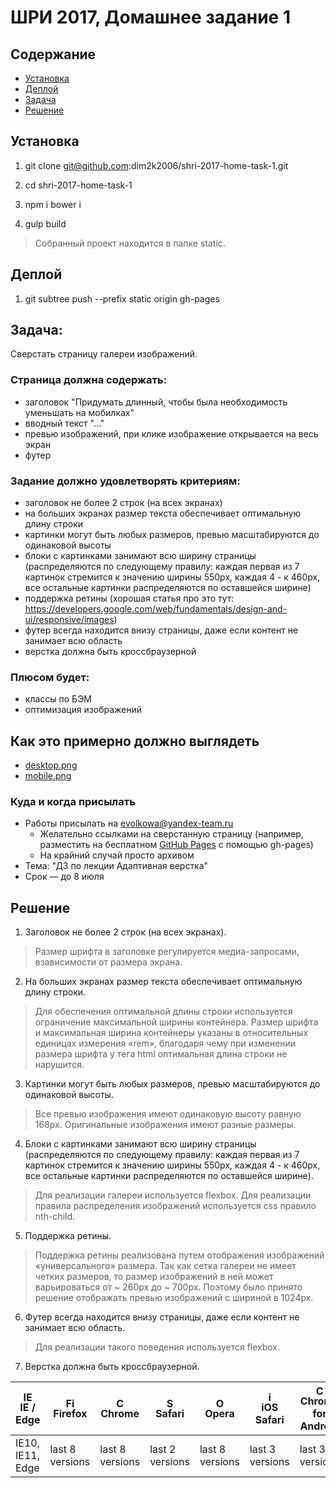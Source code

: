# ШРИ 2017, Домашнее задание 1

## Содержание

- [Установка](#Установка)
- [Деплой](#Деплой)
- [Задача](#Задача)
- [Решение](#Решение)

## Установка

1. git clone git@github.com:dim2k2006/shri-2017-home-task-1.git

2. cd shri-2017-home-task-1

3. npm i bower i

4. gulp build

> Собранный проект находится в папке static.

## Деплой

1. git subtree push --prefix static origin gh-pages

## Задача:
Сверстать страницу галереи изображений.

### Страница должна содержать:
- заголовок "Придумать длинный, чтобы была необходимость уменьшать на мобилках"
- вводный текст "..."
- превью изображений, при клике изображение открывается на весь экран
- футер

### Задание должно удовлетворять критериям:
- заголовок не более 2 строк (на всех экранах)
- на больших экранах размер текста обеспечивает оптимальную длину строки
- картинки могут быть любых размеров, превью масштабируются до одинаковой высоты
- блоки с картинками занимают всю ширину страницы (распределяются по следующему правилу:
каждая первая из 7 картинок стремится к значению ширины 550px, каждая 4 - к 460px, все остальные картинки распределяются по оставшейся ширине)
- поддержка ретины (хорошая статья про это тут: https://developers.google.com/web/fundamentals/design-and-ui/responsive/images)
- футер всегда находится внизу страницы, даже если контент не занимает всю область
- верстка должна быть кроссбраузерной

### Плюсом будет:
- классы по БЭМ
- оптимизация изображений

## Как это примерно должно выглядеть
- [desktop.png](https://github.com/shri-msk-2017/rwd-home-task/blob/master/desktop.png)
- [mobile.png](https://github.com/shri-msk-2017/rwd-home-task/blob/master/mobile.png)

### Куда и когда присылать
- Работы присылать на evolkowa@yandex-team.ru
  - Желательно ссылками на сверстанную страницу (например, разместить на бесплатном [GitHub Pages](https://pages.github.com/) с помощью gh-pages)
  - На крайний случай просто архивом
- Тема: "ДЗ по лекции Адаптивная верстка"
- Срок — до 8 июля

## Решение

1. Заголовок не более 2 строк (на всех экранах).

> Размер шрифта в заголовке регулируется медиа-запросами, взависимости от размера экрана.

2. На больших экранах размер текста обеспечивает оптимальную длину строки.

> Для обеспечения оптимальной длины строки используется ограничение максимальной ширины контейнера. Размер шрифта и максимальная ширина контейнеры указаны в относительных единицах измерения «rem», благодаря чему при изменении размера шрифта у тега html оптимальная длина строки не нарушится.

3. Картинки могут быть любых размеров, превью масштабируются до одинаковой высоты.

> Все превью изображения имеют одинаковую высоту равную 168px. Оригинальные изображения имеют разные размеры.

4. Блоки с картинками занимают всю ширину страницы (распределяются по следующему правилу: каждая первая из 7 картинок стремится к значению ширины 550px, каждая 4 - к 460px, все остальные картинки распределяются по оставшейся ширине).

> Для реализации галереи используется flexbox. Для реализации правила распределения изображений используется css правило nth-child.

5. Поддержка ретины.

> Поддержка ретины реализована путем отображения изображений «универсального» размера. Так как сетка галереи не имеет четких размеров, то размер изображений в ней может варьироваться от ~ 260px до ~ 700px. Поэтому было принято решение отображать превью изображений с шириной в 1024px.

6. Футер всегда находится внизу страницы, даже если контент не занимает всю область.

> Для реализации такого поведения используется flexbox.

7. Верстка должна быть кроссбраузерной.

| [<img src="https://raw.githubusercontent.com/godban/browsers-support-badges/master/src/images/edge.png" alt="IE / Edge" width="16px" height="16px" />](http://godban.github.io/browsers-support-badges/)</br>IE / Edge | [<img src="https://raw.githubusercontent.com/godban/browsers-support-badges/master/src/images/firefox.png" alt="Firefox" width="16px" height="16px" />](http://godban.github.io/browsers-support-badges/)</br>Firefox | [<img src="https://raw.githubusercontent.com/godban/browsers-support-badges/master/src/images/chrome.png" alt="Chrome" width="16px" height="16px" />](http://godban.github.io/browsers-support-badges/)</br>Chrome | [<img src="https://raw.githubusercontent.com/godban/browsers-support-badges/master/src/images/safari.png" alt="Safari" width="16px" height="16px" />](http://godban.github.io/browsers-support-badges/)</br>Safari | [<img src="https://raw.githubusercontent.com/godban/browsers-support-badges/master/src/images/opera.png" alt="Opera" width="16px" height="16px" />](http://godban.github.io/browsers-support-badges/)</br>Opera | [<img src="https://raw.githubusercontent.com/godban/browsers-support-badges/master/src/images/safari-ios.png" alt="iOS Safari" width="16px" height="16px" />](http://godban.github.io/browsers-support-badges/)</br>iOS Safari | [<img src="https://raw.githubusercontent.com/godban/browsers-support-badges/master/src/images/chrome-android.png" alt="Chrome for Android" width="16px" height="16px" />](http://godban.github.io/browsers-support-badges/)</br>Chrome for Android |
| --------- | --------- | --------- | --------- | --------- | --------- | --------- |
| IE10, IE11, Edge| last 8 versions| last 8 versions| last 2 versions| last 8 versions| last 3 versions| last 3 versions
